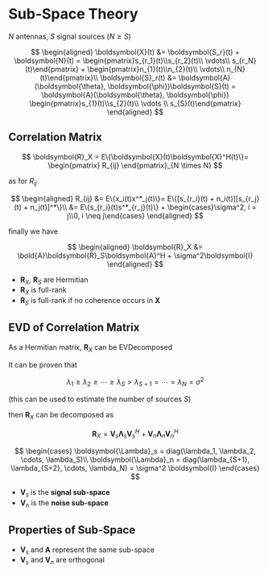 # Sub-Space Theory

$N$ antennas, $S$ signal sources ($N \ge S$)

$$
\begin{aligned}
\boldsymbol{X}(t) &= \boldsymbol{S_r}(t) + \boldsymbol{N}(t) = \begin{pmatrix}s_{r_1}(t)\\s_{r_2}(t)\\ \vdots\\ s_{r_N}(t)\end{pmatrix} + \begin{pmatrix}n_{1}(t)\\n_{2}(t)\\ \vdots\\ n_{N}(t)\end{pmatrix}\\
\boldsymbol{S}_r(t) &= \boldsymbol{A}(\boldsymbol{\theta}, \boldsymbol{\phi})\boldsymbol{S}(t) = \boldsymbol{A}(\boldsymbol{\theta}, \boldsymbol{\phi}) \begin{pmatrix}s_{1}(t)\\s_{2}(t)\\ \vdots \\ s_{S}(t)\end{pmatrix}
\end{aligned}
$$

## Correlation Matrix

$$
\boldsymbol{R}_X = E\{\boldsymbol{X}(t)\boldsymbol{X}^H(t)\}= \begin{pmatrix}
R_{ij}
\end{pmatrix}_{N \times N}
$$

as for $R_{ij}$

$$
\begin{aligned}
R_{ij} &= E\{x_i(t)x^*_j(t)\}= E\{[s_{r_i}(t) + n_i(t)][s_{r_j}(t) + n_j(t)]^*\}\\
&= E\{s_{r_i}(t)s^*_{r_j}(t)\} + \begin{cases}\sigma^2, i = j\\0, i \neq j\end{cases}
\end{aligned}
$$

finally we have

$$
\begin{aligned}
\boldsymbol{R}_X &= \bold{A}\boldsymbol{R}_S\boldsymbol{A}^H + \sigma^2\boldsymbol{I}
\end{aligned}
$$

- $\boldsymbol{R}_X$, $\boldsymbol{R}_S$ are Hermitian
- $\boldsymbol{R}_X$ is full-rank
- $\boldsymbol{R}_S$ is full-rank if no coherence occurs in $\boldsymbol{X}$

## EVD of Correlation Matrix

As a Hermitian matrix, $\boldsymbol{R}_X$ can be EVDecomposed

It can be proven that

$$
\lambda_1 \ge \lambda_2 \ge \cdots \ge \lambda_S > \lambda_{S + 1} = \cdots = \lambda_{N} = \sigma^2
$$

(this can be used to estimate the number of sources $S$)

then $\boldsymbol{R}_X$ can be decomposed as

$$
\boldsymbol{R}_X = \boldsymbol{V}_s \boldsymbol{\Lambda}_s \boldsymbol{V}_s^H + \boldsymbol{V}_n \boldsymbol{\Lambda}_n \boldsymbol{V}_n^H
$$

$$
\begin{cases}
\boldsymbol{\Lambda}_s = diag(\lambda_1, \lambda_2, \cdots, \lambda_S)\\
\boldsymbol{\Lambda}_n = diag(\lambda_{S+1}, \lambda_{S+2}, \cdots, \lambda_N) = \sigma^2 \boldsymbol{I}
\end{cases}
$$

- $\boldsymbol{V}_s$ is the **signal sub-space**
- $\boldsymbol{V}_n$ is the **noise sub-space**

## Properties of Sub-Space

- $\boldsymbol{V}_s$ and $\boldsymbol{A}$ represent the same sub-space
- $\boldsymbol{V}_s$ and $\boldsymbol{V}_n$ are orthogonal
